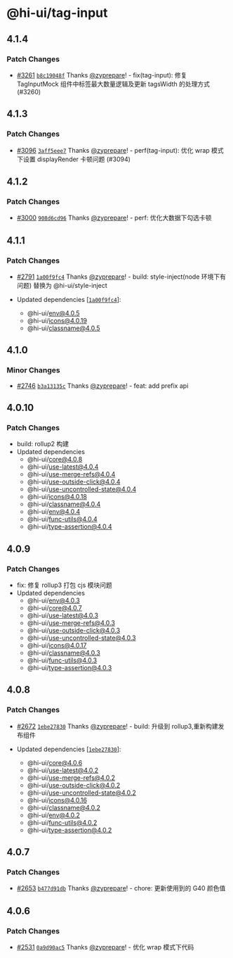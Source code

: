 # @hi-ui/tag-input

## 4.1.4

### Patch Changes

- [#3261](https://github.com/XiaoMi/hiui/pull/3261) [`b8c19048f`](https://github.com/XiaoMi/hiui/commit/b8c19048fe25147f344be4cd951740593aee8d12) Thanks [@zyprepare](https://github.com/zyprepare)! - fix(tag-input): 修复 TagInputMock 组件中标签最大数量逻辑及更新 tagsWidth 的处理方式 (#3260)

## 4.1.3

### Patch Changes

- [#3096](https://github.com/XiaoMi/hiui/pull/3096) [`3aff5eee7`](https://github.com/XiaoMi/hiui/commit/3aff5eee7ab4e1734fa2800d5154e8ebe24bbe00) Thanks [@zyprepare](https://github.com/zyprepare)! - perf(tag-input): 优化 wrap 模式下设置 displayRender 卡顿问题 (#3094)

## 4.1.2

### Patch Changes

- [#3000](https://github.com/XiaoMi/hiui/pull/3000) [`908d6cd96`](https://github.com/XiaoMi/hiui/commit/908d6cd9657551203917230d9a91de45e65354c2) Thanks [@zyprepare](https://github.com/zyprepare)! - perf: 优化大数据下勾选卡顿

## 4.1.1

### Patch Changes

- [#2791](https://github.com/XiaoMi/hiui/pull/2791) [`1a00f9fc4`](https://github.com/XiaoMi/hiui/commit/1a00f9fc4a44619059d7852e846b54fedbd56715) Thanks [@zyprepare](https://github.com/zyprepare)! - build: style-inject(node 环境下有问题) 替换为 @hi-ui/style-inject

- Updated dependencies [[`1a00f9fc4`](https://github.com/XiaoMi/hiui/commit/1a00f9fc4a44619059d7852e846b54fedbd56715)]:
  - @hi-ui/env@4.0.5
  - @hi-ui/icons@4.0.19
  - @hi-ui/classname@4.0.5

## 4.1.0

### Minor Changes

- [#2746](https://github.com/XiaoMi/hiui/pull/2746) [`b3a13135c`](https://github.com/XiaoMi/hiui/commit/b3a13135c77e75291d5864ff7fcf63ddb2ff46b8) Thanks [@zyprepare](https://github.com/zyprepare)! - feat: add prefix api

## 4.0.10

### Patch Changes

- build: rollup2 构建
- Updated dependencies
  - @hi-ui/core@4.0.8
  - @hi-ui/use-latest@4.0.4
  - @hi-ui/use-merge-refs@4.0.4
  - @hi-ui/use-outside-click@4.0.4
  - @hi-ui/use-uncontrolled-state@4.0.4
  - @hi-ui/icons@4.0.18
  - @hi-ui/classname@4.0.4
  - @hi-ui/env@4.0.4
  - @hi-ui/func-utils@4.0.4
  - @hi-ui/type-assertion@4.0.4

## 4.0.9

### Patch Changes

- fix: 修复 rollup3 打包 cjs 模块问题
- Updated dependencies
  - @hi-ui/env@4.0.3
  - @hi-ui/core@4.0.7
  - @hi-ui/use-latest@4.0.3
  - @hi-ui/use-merge-refs@4.0.3
  - @hi-ui/use-outside-click@4.0.3
  - @hi-ui/use-uncontrolled-state@4.0.3
  - @hi-ui/icons@4.0.17
  - @hi-ui/classname@4.0.3
  - @hi-ui/func-utils@4.0.3
  - @hi-ui/type-assertion@4.0.3

## 4.0.8

### Patch Changes

- [#2672](https://github.com/XiaoMi/hiui/pull/2672) [`1ebe27830`](https://github.com/XiaoMi/hiui/commit/1ebe2783098b3a8cd980bd10076d67635463800e) Thanks [@zyprepare](https://github.com/zyprepare)! - build: 升级到 rollup3,重新构建发布组件

- Updated dependencies [[`1ebe27830`](https://github.com/XiaoMi/hiui/commit/1ebe2783098b3a8cd980bd10076d67635463800e)]:
  - @hi-ui/core@4.0.6
  - @hi-ui/use-latest@4.0.2
  - @hi-ui/use-merge-refs@4.0.2
  - @hi-ui/use-outside-click@4.0.2
  - @hi-ui/use-uncontrolled-state@4.0.2
  - @hi-ui/icons@4.0.16
  - @hi-ui/classname@4.0.2
  - @hi-ui/env@4.0.2
  - @hi-ui/func-utils@4.0.2
  - @hi-ui/type-assertion@4.0.2

## 4.0.7

### Patch Changes

- [#2653](https://github.com/XiaoMi/hiui/pull/2653) [`b477d91db`](https://github.com/XiaoMi/hiui/commit/b477d91db15bbc92c8712a9a771af5b332779315) Thanks [@zyprepare](https://github.com/zyprepare)! - chore: 更新使用到的 G40 颜色值

## 4.0.6

### Patch Changes

- [#2531](https://github.com/XiaoMi/hiui/pull/2531) [`0a9d90ac5`](https://github.com/XiaoMi/hiui/commit/0a9d90ac53bdf66aa2b83b698b58d2cdeb98d912) Thanks [@zyprepare](https://github.com/zyprepare)! - 优化 wrap 模式下代码

